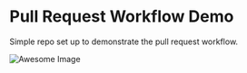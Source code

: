 Pull Request Workflow Demo
=======================

Simple repo set up to demonstrate the pull request workflow.

![Awesome Image](http://cdn.meme.am/instances/500x/49537954.jpg)